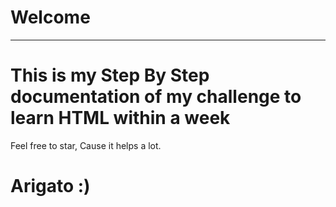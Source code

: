 # Welcome
---
# This is my Step By Step documentation of my challenge to learn HTML within a week
  Feel free to star, Cause it helps a lot.
# Arigato :)
